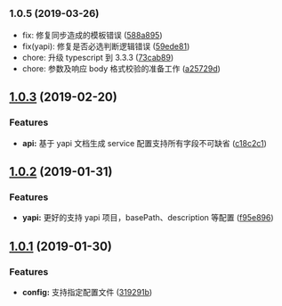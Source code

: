 ## <small>1.0.5 (2019-03-26)</small>

- fix: 修复同步造成的模板错误 ([588a895](https://github.com/gogoyqj/sm2tsservice/commit/588a895))
- fix(yapi): 修复是否必选判断逻辑错误 ([59ede81](https://github.com/gogoyqj/sm2tsservice/commit/59ede81))
- chore: 升级 typescript 到 3.3.3 ([73cab89](https://github.com/gogoyqj/sm2tsservice/commit/73cab89))
- chore: 参数及响应 body 格式校验的准备工作 ([a25729d](https://github.com/gogoyqj/sm2tsservice/commit/a25729d))

## [1.0.3](https://github.com/gogoyqj/sm2tsservice/compare/v1.0.2...v1.0.3) (2019-02-20)

### Features

- **api:** 基于 yapi 文档生成 service 配置支持所有字段不可缺省 ([c18c2c1](https://github.com/gogoyqj/sm2tsservice/commit/c18c2c1))

## [1.0.2](https://github.com/gogoyqj/sm2tsservice/compare/v1.0.1...v1.0.2) (2019-01-31)

### Features

- **yapi:** 更好的支持 yapi 项目，basePath、description 等配置 ([f95e896](https://github.com/gogoyqj/sm2tsservice/commit/f95e896))

## [1.0.1](https://github.com/gogoyqj/sm2tsservice/compare/319291b...v1.0.1) (2019-01-30)

### Features

- **config:** 支持指定配置文件 ([319291b](https://github.com/gogoyqj/sm2tsservice/commit/319291b))
